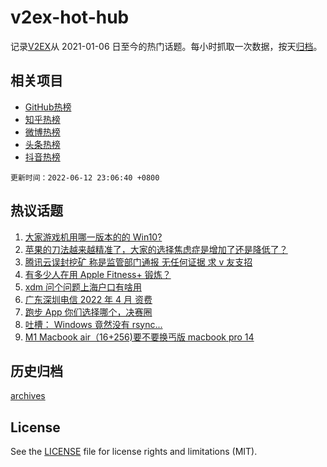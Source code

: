 # v2ex-hot-hub

 记录[V2EX](https://www.v2ex.com/)从 2021-01-06 日至今的热门话题。每小时抓取一次数据，按天[归档](archives)。
 
 ## 相关项目

- [GitHub热榜](https://github.com/snaildev/github-hot-hub)
- [知乎热榜](https://github.com/snaildev/zhihu-hot-hub)
- [微博热榜](https://github.com/snaildev/weibo-hot-hub)
- [头条热榜](https://github.com/snaildev/toutiao-hot-hub)
- [抖音热榜](https://github.com/snaildev/douyin-hot-hub)


 `更新时间：2022-06-12 23:06:40 +0800`

## 热议话题

1. [大家游戏机用哪一版本的的 Win10?](https://www.v2ex.com/t/859017)
1. [苹果的刀法越来越精准了，大家的选择焦虑症是增加了还是降低了？](https://www.v2ex.com/t/859055)
1. [腾讯云误封挖矿 称是监管部门通报 无任何证据 求 v 友支招](https://www.v2ex.com/t/859088)
1. [有多少人在用 Apple Fitness+ 锻炼？](https://www.v2ex.com/t/859026)
1. [xdm 问个问题上海户口有啥用](https://www.v2ex.com/t/859060)
1. [广东深圳电信 2022 年 4 月 资费](https://www.v2ex.com/t/859014)
1. [跑步 App 你们选择哪个，决赛圈](https://www.v2ex.com/t/859020)
1. [吐槽： Windows 竟然没有 rsync...](https://www.v2ex.com/t/859114)
1. [M1 Macbook air（16+256)要不要换丐版 macbook pro 14](https://www.v2ex.com/t/859030)

## 历史归档

[archives](archives)

## License

See the [LICENSE](LICENSE) file for license rights and limitations (MIT).
